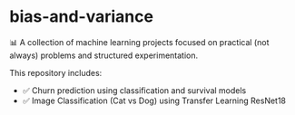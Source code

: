 # bias-and-variance

📊 A collection of machine learning projects focused on practical (not always) problems and structured experimentation.

This repository includes:

- ✅ Churn prediction using classification and survival models
- ✅ Image Classification (Cat vs Dog) using Transfer Learning ResNet18
